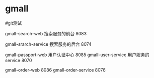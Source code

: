 # gmall
#git测试


gmall-search-web  搜索服务的前台 8083</br>

gmall-srarch-service 搜索服务的后台 8074


gmall-passport-web 用户认证中心  8085
gmall-user-service 用户服务的service 8070

gmall-order-web 8086
gmall-order-service 8076
